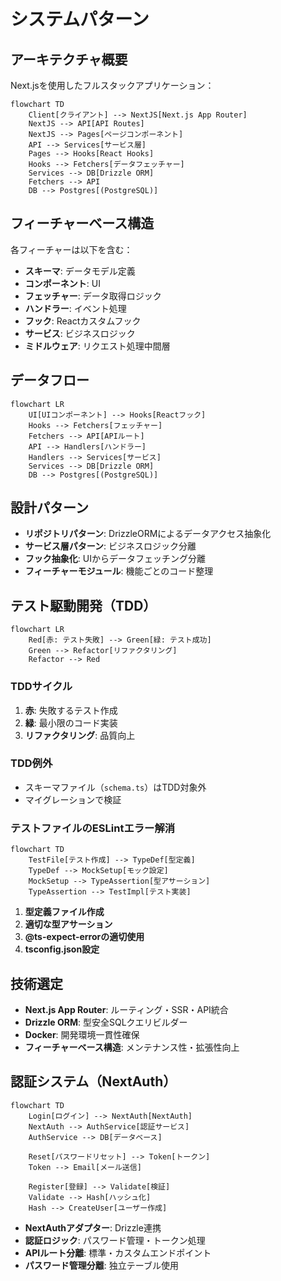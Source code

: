 # システムパターン

## アーキテクチャ概要
Next.jsを使用したフルスタックアプリケーション：

```mermaid
flowchart TD
    Client[クライアント] --> NextJS[Next.js App Router]
    NextJS --> API[API Routes]
    NextJS --> Pages[ページコンポーネント]
    API --> Services[サービス層]
    Pages --> Hooks[React Hooks]
    Hooks --> Fetchers[データフェッチャー]
    Services --> DB[Drizzle ORM]
    Fetchers --> API
    DB --> Postgres[(PostgreSQL)]
```

## フィーチャーベース構造
各フィーチャーは以下を含む：
- **スキーマ**: データモデル定義
- **コンポーネント**: UI
- **フェッチャー**: データ取得ロジック
- **ハンドラー**: イベント処理
- **フック**: Reactカスタムフック
- **サービス**: ビジネスロジック
- **ミドルウェア**: リクエスト処理中間層

## データフロー
```mermaid
flowchart LR
    UI[UIコンポーネント] --> Hooks[Reactフック]
    Hooks --> Fetchers[フェッチャー]
    Fetchers --> API[APIルート]
    API --> Handlers[ハンドラー]
    Handlers --> Services[サービス]
    Services --> DB[Drizzle ORM]
    DB --> Postgres[(PostgreSQL)]
```

## 設計パターン
- **リポジトリパターン**: DrizzleORMによるデータアクセス抽象化
- **サービス層パターン**: ビジネスロジック分離
- **フック抽象化**: UIからデータフェッチング分離
- **フィーチャーモジュール**: 機能ごとのコード整理

## テスト駆動開発（TDD）
```mermaid
flowchart LR
    Red[赤: テスト失敗] --> Green[緑: テスト成功]
    Green --> Refactor[リファクタリング]
    Refactor --> Red
```

### TDDサイクル
1. **赤**: 失敗するテスト作成
2. **緑**: 最小限のコード実装
3. **リファクタリング**: 品質向上

### TDD例外
- スキーマファイル（`schema.ts`）はTDD対象外
- マイグレーションで検証

### テストファイルのESLintエラー解消
```mermaid
flowchart TD
    TestFile[テスト作成] --> TypeDef[型定義]
    TypeDef --> MockSetup[モック設定]
    MockSetup --> TypeAssertion[型アサーション]
    TypeAssertion --> TestImpl[テスト実装]
```

1. **型定義ファイル作成**
2. **適切な型アサーション**
3. **@ts-expect-errorの適切使用**
4. **tsconfig.json設定**

## 技術選定
- **Next.js App Router**: ルーティング・SSR・API統合
- **Drizzle ORM**: 型安全SQLクエリビルダー
- **Docker**: 開発環境一貫性確保
- **フィーチャーベース構造**: メンテナンス性・拡張性向上

## 認証システム（NextAuth）
```mermaid
flowchart TD
    Login[ログイン] --> NextAuth[NextAuth]
    NextAuth --> AuthService[認証サービス]
    AuthService --> DB[データベース]
    
    Reset[パスワードリセット] --> Token[トークン]
    Token --> Email[メール送信]
    
    Register[登録] --> Validate[検証]
    Validate --> Hash[ハッシュ化]
    Hash --> CreateUser[ユーザー作成]
```

- **NextAuthアダプター**: Drizzle連携
- **認証ロジック**: パスワード管理・トークン処理
- **APIルート分離**: 標準・カスタムエンドポイント
- **パスワード管理分離**: 独立テーブル使用
